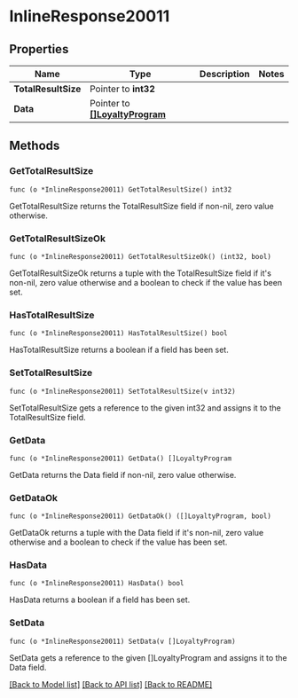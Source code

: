 # InlineResponse20011

## Properties

Name | Type | Description | Notes
------------ | ------------- | ------------- | -------------
**TotalResultSize** | Pointer to **int32** |  | 
**Data** | Pointer to [**[]LoyaltyProgram**](LoyaltyProgram.md) |  | 

## Methods

### GetTotalResultSize

`func (o *InlineResponse20011) GetTotalResultSize() int32`

GetTotalResultSize returns the TotalResultSize field if non-nil, zero value otherwise.

### GetTotalResultSizeOk

`func (o *InlineResponse20011) GetTotalResultSizeOk() (int32, bool)`

GetTotalResultSizeOk returns a tuple with the TotalResultSize field if it's non-nil, zero value otherwise
and a boolean to check if the value has been set.

### HasTotalResultSize

`func (o *InlineResponse20011) HasTotalResultSize() bool`

HasTotalResultSize returns a boolean if a field has been set.

### SetTotalResultSize

`func (o *InlineResponse20011) SetTotalResultSize(v int32)`

SetTotalResultSize gets a reference to the given int32 and assigns it to the TotalResultSize field.

### GetData

`func (o *InlineResponse20011) GetData() []LoyaltyProgram`

GetData returns the Data field if non-nil, zero value otherwise.

### GetDataOk

`func (o *InlineResponse20011) GetDataOk() ([]LoyaltyProgram, bool)`

GetDataOk returns a tuple with the Data field if it's non-nil, zero value otherwise
and a boolean to check if the value has been set.

### HasData

`func (o *InlineResponse20011) HasData() bool`

HasData returns a boolean if a field has been set.

### SetData

`func (o *InlineResponse20011) SetData(v []LoyaltyProgram)`

SetData gets a reference to the given []LoyaltyProgram and assigns it to the Data field.


[[Back to Model list]](../README.md#documentation-for-models) [[Back to API list]](../README.md#documentation-for-api-endpoints) [[Back to README]](../README.md)



